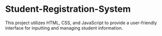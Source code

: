 # Student-Registration-System
This project utilizes HTML, CSS, and JavaScript to provide a user-friendly interface for inputting and managing student information.
